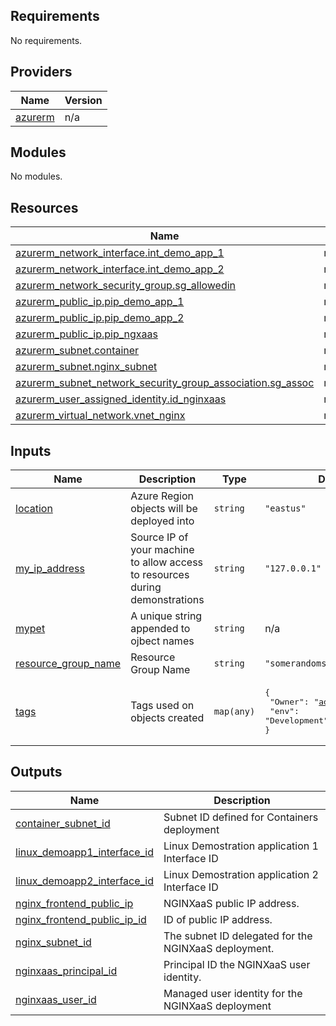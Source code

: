 <!-- BEGIN_TF_DOCS -->
## Requirements

No requirements.

## Providers

| Name | Version |
|------|---------|
| <a name="provider_azurerm"></a> [azurerm](#provider\_azurerm) | n/a |

## Modules

No modules.

## Resources

| Name | Type |
|------|------|
| [azurerm_network_interface.int_demo_app_1](https://registry.terraform.io/providers/hashicorp/azurerm/latest/docs/resources/network_interface) | resource |
| [azurerm_network_interface.int_demo_app_2](https://registry.terraform.io/providers/hashicorp/azurerm/latest/docs/resources/network_interface) | resource |
| [azurerm_network_security_group.sg_allowedin](https://registry.terraform.io/providers/hashicorp/azurerm/latest/docs/resources/network_security_group) | resource |
| [azurerm_public_ip.pip_demo_app_1](https://registry.terraform.io/providers/hashicorp/azurerm/latest/docs/resources/public_ip) | resource |
| [azurerm_public_ip.pip_demo_app_2](https://registry.terraform.io/providers/hashicorp/azurerm/latest/docs/resources/public_ip) | resource |
| [azurerm_public_ip.pip_ngxaas](https://registry.terraform.io/providers/hashicorp/azurerm/latest/docs/resources/public_ip) | resource |
| [azurerm_subnet.container](https://registry.terraform.io/providers/hashicorp/azurerm/latest/docs/resources/subnet) | resource |
| [azurerm_subnet.nginx_subnet](https://registry.terraform.io/providers/hashicorp/azurerm/latest/docs/resources/subnet) | resource |
| [azurerm_subnet_network_security_group_association.sg_assoc](https://registry.terraform.io/providers/hashicorp/azurerm/latest/docs/resources/subnet_network_security_group_association) | resource |
| [azurerm_user_assigned_identity.id_nginxaas](https://registry.terraform.io/providers/hashicorp/azurerm/latest/docs/resources/user_assigned_identity) | resource |
| [azurerm_virtual_network.vnet_nginx](https://registry.terraform.io/providers/hashicorp/azurerm/latest/docs/resources/virtual_network) | resource |

## Inputs

| Name | Description | Type | Default | Required |
|------|-------------|------|---------|:--------:|
| <a name="input_location"></a> [location](#input\_location) | Azure Region objects will be deployed into | `string` | `"eastus"` | no |
| <a name="input_my_ip_address"></a> [my\_ip\_address](#input\_my\_ip\_address) | Source IP of your machine to allow access to resources during demonstrations | `string` | `"127.0.0.1"` | no |
| <a name="input_mypet"></a> [mypet](#input\_mypet) | A unique string appended to ojbect names | `string` | n/a | yes |
| <a name="input_resource_group_name"></a> [resource\_group\_name](#input\_resource\_group\_name) | Resource Group Name | `string` | `"somerandomstring"` | no |
| <a name="input_tags"></a> [tags](#input\_tags) | Tags used on objects created | `map(any)` | <pre>{<br>  "Owner": "addr@example.com",<br>  "env": "Development"<br>}</pre> | no |

## Outputs

| Name | Description |
|------|-------------|
| <a name="output_container_subnet_id"></a> [container\_subnet\_id](#output\_container\_subnet\_id) | Subnet ID defined for Containers deployment |
| <a name="output_linux_demoapp1_interface_id"></a> [linux\_demoapp1\_interface\_id](#output\_linux\_demoapp1\_interface\_id) | Linux Demostration application 1 Interface ID |
| <a name="output_linux_demoapp2_interface_id"></a> [linux\_demoapp2\_interface\_id](#output\_linux\_demoapp2\_interface\_id) | Linux Demostration application 2 Interface ID |
| <a name="output_nginx_frontend_public_ip"></a> [nginx\_frontend\_public\_ip](#output\_nginx\_frontend\_public\_ip) | NGINXaaS public IP address. |
| <a name="output_nginx_frontend_public_ip_id"></a> [nginx\_frontend\_public\_ip\_id](#output\_nginx\_frontend\_public\_ip\_id) | ID of public IP address. |
| <a name="output_nginx_subnet_id"></a> [nginx\_subnet\_id](#output\_nginx\_subnet\_id) | The subnet ID delegated for the NGINXaaS deployment. |
| <a name="output_nginxaas_principal_id"></a> [nginxaas\_principal\_id](#output\_nginxaas\_principal\_id) | Principal ID the NGINXaaS user identity. |
| <a name="output_nginxaas_user_id"></a> [nginxaas\_user\_id](#output\_nginxaas\_user\_id) | Managed user identity for the NGINXaaS deployment |
<!-- END_TF_DOCS -->